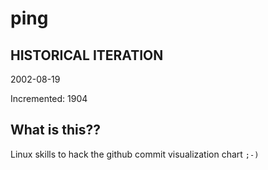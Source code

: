 # ping

## HISTORICAL ITERATION
2002-08-19

Incremented: 1904

## What is this?? 
Linux skills to hack the github commit visualization chart `;-)`
